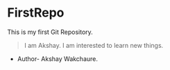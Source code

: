 # FirstRepo
This is my first Git Repository.

> I am Akshay. I am interested to learn new things.
- Author- Akshay Wakchaure.
